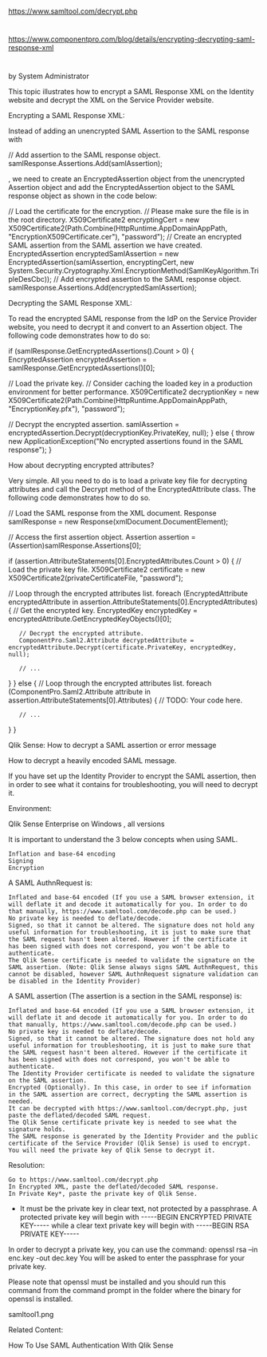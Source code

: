 

##
#
https://www.samltool.com/decrypt.php
#
https://www.componentpro.com/blog/details/encrypting-decrypting-saml-response-xml
#
##



by System Administrator

This topic illustrates how to encrypt a SAML Response XML on the Identity website and decrypt the XML on the Service Provider website.

Encrypting a SAML Response XML:

Instead of adding an unencrypted SAML Assertion to the SAML response with

// Add assertion to the SAML response object.
samlResponse.Assertions.Add(samlAssertion);

, we need to create an EncryptedAssertion object from the unencrypted Assertion object and add the EncryptedAssertion object to the SAML response object as shown in the code below:

// Load the certificate for the encryption.
// Please make sure the file is in the root directory.
X509Certificate2 encryptingCert = new X509Certificate2(Path.Combine(HttpRuntime.AppDomainAppPath, "EncryptionX509Certificate.cer"), "password");
// Create an encrypted SAML assertion from the SAML assertion we have created.
EncryptedAssertion encryptedSamlAssertion = new EncryptedAssertion(samlAssertion, encryptingCert, new System.Security.Cryptography.Xml.EncryptionMethod(SamlKeyAlgorithm.TripleDesCbc));
// Add encrypted assertion to the SAML response object.
samlResponse.Assertions.Add(encryptedSamlAssertion);

Decrypting the SAML Response XML:

To read the encrypted SAML response from the IdP on the Service Provider website, you need to decrypt it and convert to an Assertion object. The following code demonstrates how to do so:

if (samlResponse.GetEncryptedAssertions().Count > 0)
{
   EncryptedAssertion encryptedAssertion = samlResponse.GetEncryptedAssertions()[0];

   // Load the private key.
   // Consider caching the loaded key in a production environment for better performance.
   X509Certificate2 decryptionKey = new X509Certificate2(Path.Combine(HttpRuntime.AppDomainAppPath, "EncryptionKey.pfx"), "password");

   // Decrypt the encrypted assertion.
   samlAssertion = encryptedAssertion.Decrypt(decryptionKey.PrivateKey, null);
}
else
{
   throw new ApplicationException("No encrypted assertions found in the SAML response");
}

How about decrypting encrypted attributes?

Very simple. All you need to do is to load a private key file for decrypting attributes and call the Decrypt method of the EncryptedAttribute class. The following code demonstrates how to do so.

// Load the SAML response from the XML document.
Response samlResponse = new Response(xmlDocument.DocumentElement);

// Access the first assertion object.
Assertion assertion = (Assertion)samlResponse.Assertions[0];

if (assertion.AttributeStatements[0].EncryptedAttributes.Count > 0)
{
   // Load the private key file.
   X509Certificate2 certificate = new X509Certificate2(privateCertificateFile, "password");

   // Loop through the encrypted attributes list.
   foreach (EncryptedAttribute encryptedAttribute in assertion.AttributeStatements[0].EncryptedAttributes)
   {
       // Get the encrypted key.
       EncryptedKey encryptedKey = encryptedAttribute.GetEncryptedKeyObjects()[0];

       // Decrypt the encrypted attribute.
       ComponentPro.Saml2.Attribute decryptedAttribute = encryptedAttribute.Decrypt(certificate.PrivateKey, encryptedKey, null);

       // ...
   }
}
else
{
   // Loop through the encrypted attributes list.
   foreach (ComponentPro.Saml2.Attribute attribute in assertion.AttributeStatements[0].Attributes)
   {
       // TODO: Your code here.

       // ...
   }
}




Qlik Sense: How to decrypt a SAML assertion or error message

How to decrypt a heavily encoded SAML message. 

If you have set up the Identity Provider to encrypt the SAML assertion, then in order to see what it contains for troubleshooting, you will need to decrypt it.

 
Environment:

Qlik Sense Enterprise on Windows  , all versions

It is important to understand the 3 below concepts when using SAML.

    Inflation and base-64 encoding
    Signing
    Encryption

 

A SAML AuthnRequest is:

    Inflated and base-64 encoded (If you use a SAML browser extension, it will deflate it and decode it automatically for you. In order to do that manually, https://www.samltool.com/decode.php can be used.)
    No private key is needed to deflate/decode.
    Signed, so that it cannot be altered. The signature does not hold any useful information for troubleshooting, it is just to make sure that the SAML request hasn't been altered. However if the certificate it has been signed with does not correspond, you won't be able to authenticate.
    The Qlik Sense certificate is needed to validate the signature on the SAML assertion. (Note: Qlik Sense always signs SAML AuthnRequest, this cannot be disabled, however SAML AuthnRequest signature validation can be disabled in the Identity Provider)



A SAML assertion (The assertion is a section in the SAML response) is:

    Inflated and base-64 encoded (If you use a SAML browser extension, it will deflate it and decode it automatically for you. In order to do that manually, https://www.samltool.com/decode.php can be used.)
    No private key is needed to deflate/decode.
    Signed, so that it cannot be altered. The signature does not hold any useful information for troubleshooting, it is just to make sure that the SAML request hasn't been altered. However if the certificate it has been signed with does not correspond, you won't be able to authenticate.
    The Identity Provider certificate is needed to validate the signature on the SAML assertion.
    Encrypted (Optionally). In this case, in order to see if information in the SAML assertion are correct, decrypting the SAML assertion is needed.
    It can be decrypted with https://www.samltool.com/decrypt.php, just paste the deflated/decoded SAML request.
    The Qlik Sense certificate private key is needed to see what the signature holds.
    The SAML response is generated by the Identity Provider and the public certificate of the Service Provider (Qlik Sense) is used to encrypt. You will need the private key of Qlik Sense to decrypt it.
     

Resolution:

    Go to https://www.samltool.com/decrypt.php
    In Encrypted XML, paste the deflated/decoded SAML response.
    In Private Key*, paste the private key of Qlik Sense.

* It must be the private key in clear text, not protected by a passphrase. A protected private key will begin with -----BEGIN ENCRYPTED PRIVATE KEY----- while a clear text private key will begin with -----BEGIN RSA PRIVATE KEY----- 

In order to decrypt a private key, you can use the command:
openssl rsa –in enc.key -out dec.key
You will be asked to enter the passphrase for your private key.

Please note that openssl must be installed and you should run this command from the command prompt in the folder where the binary for openssl is installed.


samltool1.png
 
Related Content:

How To Use SAML Authentication With Qlik Sense 
